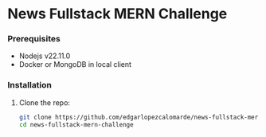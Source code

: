 # News Fullstack MERN Challenge

### Prerequisites

- Nodejs v22.11.0
- Docker or MongoDB in local client

### Installation

1. Clone the repo:
   ```bash
   git clone https://github.com/edgarlopezcalomarde/news-fullstack-mern-challenge.git
   cd news-fullstack-mern-challenge
   ```
